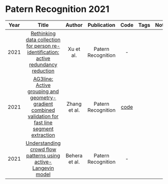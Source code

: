 # Patern Recognition 2021

| Year |                                                                                     Title                                                                                      |    Author     |    Publication     |                      Code                      | Tags | Notes | Datasets|
|:----:|:------------------------------------------------------------------------------------------------------------------------------------------------------------------------------:|:-------------:|:------------------:|:----------------------------------------------:|:----:|:-----:|:-----:|
| 2021 |        [Rethinking data collection for person re-identification: active redundancy reduction](https://www.sciencedirect.com/science/article/abs/pii/S0031320321000145)         |   Xu et al.   | Patern Recognition |                       -                        |      |       |
| 2021 | [AG3line: Active grouping and geometry-gradient combined validation for fast line segment extraction](https://www.sciencedirect.com/science/article/abs/pii/S0031320321000212) | Zhang et al.  | Patern Recognition | [code](https://github.com/weidong-whu/AG3line) |      |       |
| 2021 |                    [Understanding crowd flow patterns using active-Langevin model](https://www.sciencedirect.com/science/article/abs/pii/S0031320321002247)                    | Behera et al. | Patern Recognition |                       -                        |      |       |
